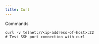 ```yaml
---
title: Curl
---
```


Commands

```shell
curl -v telnet://<ip-address-of-host>:22                                # Test SSH port connection with curl
```